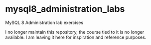 # mysql8_administration_labs
MySQL 8 Administration lab exercises

I no longer maintain this repository, the course tied to it is no longer available. I am leaving it here for inspiration and reference purposes.
